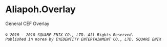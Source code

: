 # Aliapoh.Overlay
General CEF Overlay 

###### `© 2010 - 2018 SQUARE ENIX CO., LTD. All Rights Reserved.`<br>`Published in Korea by EYEDENTITY ENTERTAINMENT CO., LTD. SQUARE ENIX`
